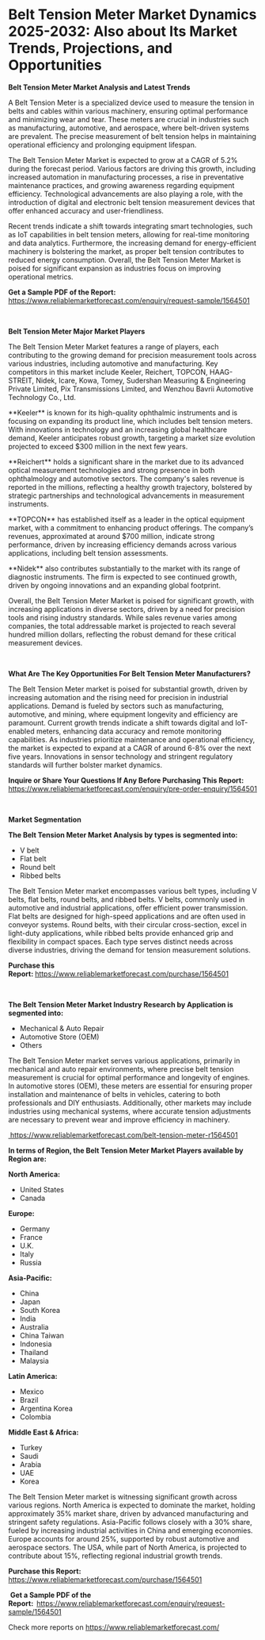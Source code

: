 <p><h1>Belt Tension Meter Market Dynamics 2025-2032: Also about Its Market Trends, Projections, and Opportunities</h1></p><p><strong>Belt Tension Meter Market Analysis and Latest Trends</strong></p>
<p><p>A Belt Tension Meter is a specialized device used to measure the tension in belts and cables within various machinery, ensuring optimal performance and minimizing wear and tear. These meters are crucial in industries such as manufacturing, automotive, and aerospace, where belt-driven systems are prevalent. The precise measurement of belt tension helps in maintaining operational efficiency and prolonging equipment lifespan.</p><p>The Belt Tension Meter Market is expected to grow at a CAGR of 5.2% during the forecast period. Various factors are driving this growth, including increased automation in manufacturing processes, a rise in preventative maintenance practices, and growing awareness regarding equipment efficiency. Technological advancements are also playing a role, with the introduction of digital and electronic belt tension measurement devices that offer enhanced accuracy and user-friendliness.</p><p>Recent trends indicate a shift towards integrating smart technologies, such as IoT capabilities in belt tension meters, allowing for real-time monitoring and data analytics. Furthermore, the increasing demand for energy-efficient machinery is bolstering the market, as proper belt tension contributes to reduced energy consumption. Overall, the Belt Tension Meter Market is poised for significant expansion as industries focus on improving operational metrics.</p></p>
<p><strong>Get a Sample PDF of the Report:&nbsp;</strong> <a href="https://www.reliablemarketforecast.com/enquiry/request-sample/1564501?utm_campaign=2454&utm_medium=2&utm_source=Github&utm_content=ia&utm_term=16022025&utm_id=belt-tension-meter">https://www.reliablemarketforecast.com/enquiry/request-sample/1564501</a></p>
<p>&nbsp;</p>
<p><strong>Belt Tension Meter Major Market Players</strong></p>
<p><p>The Belt Tension Meter Market features a range of players, each contributing to the growing demand for precision measurement tools across various industries, including automotive and manufacturing. Key competitors in this market include Keeler, Reichert, TOPCON, HAAG-STREIT, Nidek, Icare, Kowa, Tomey, Sudershan Measuring & Engineering Private Limited, Pix Transmissions Limited, and Wenzhou Bavrii Automotive Technology Co., Ltd.</p><p>**Keeler** is known for its high-quality ophthalmic instruments and is focusing on expanding its product line, which includes belt tension meters. With innovations in technology and an increasing global healthcare demand, Keeler anticipates robust growth, targeting a market size evolution projected to exceed $300 million in the next few years.</p><p>**Reichert** holds a significant share in the market due to its advanced optical measurement technologies and strong presence in both ophthalmology and automotive sectors. The company's sales revenue is reported in the millions, reflecting a healthy growth trajectory, bolstered by strategic partnerships and technological advancements in measurement instruments.</p><p>**TOPCON** has established itself as a leader in the optical equipment market, with a commitment to enhancing product offerings. The company’s revenues, approximated at around $700 million, indicate strong performance, driven by increasing efficiency demands across various applications, including belt tension assessments.</p><p>**Nidek** also contributes substantially to the market with its range of diagnostic instruments. The firm is expected to see continued growth, driven by ongoing innovations and an expanding global footprint.</p><p>Overall, the Belt Tension Meter Market is poised for significant growth, with increasing applications in diverse sectors, driven by a need for precision tools and rising industry standards. While sales revenue varies among companies, the total addressable market is projected to reach several hundred million dollars, reflecting the robust demand for these critical measurement devices.</p></p>
<p>&nbsp;</p>
<p><strong>What Are The Key Opportunities For Belt Tension Meter Manufacturers?</strong></p>
<p><p>The Belt Tension Meter market is poised for substantial growth, driven by increasing automation and the rising need for precision in industrial applications. Demand is fueled by sectors such as manufacturing, automotive, and mining, where equipment longevity and efficiency are paramount. Current growth trends indicate a shift towards digital and IoT-enabled meters, enhancing data accuracy and remote monitoring capabilities. As industries prioritize maintenance and operational efficiency, the market is expected to expand at a CAGR of around 6-8% over the next five years. Innovations in sensor technology and stringent regulatory standards will further bolster market dynamics.</p></p>
<p><strong>Inquire or Share Your Questions If Any Before Purchasing This Report:</strong> <a href="https://www.reliablemarketforecast.com/enquiry/pre-order-enquiry/1564501?utm_campaign=2454&utm_medium=2&utm_source=Github&utm_content=ia&utm_term=16022025&utm_id=belt-tension-meter">https://www.reliablemarketforecast.com/enquiry/pre-order-enquiry/1564501</a></p>
<p>&nbsp;</p>
<p><strong>Market Segmentation</strong></p>
<p><strong>The Belt Tension Meter Market Analysis by types is segmented into:</strong></p>
<p><ul><li>V belt</li><li>Flat belt</li><li>Round belt</li><li>Ribbed belts</li></ul></p>
<p><p>The Belt Tension Meter market encompasses various belt types, including V belts, flat belts, round belts, and ribbed belts. V belts, commonly used in automotive and industrial applications, offer efficient power transmission. Flat belts are designed for high-speed applications and are often used in conveyor systems. Round belts, with their circular cross-section, excel in light-duty applications, while ribbed belts provide enhanced grip and flexibility in compact spaces. Each type serves distinct needs across diverse industries, driving the demand for tension measurement solutions.</p></p>
<p><strong>Purchase this Report:&nbsp;</strong><a href="https://www.reliablemarketforecast.com/purchase/1564501?utm_campaign=2454&utm_medium=2&utm_source=Github&utm_content=ia&utm_term=16022025&utm_id=belt-tension-meter">https://www.reliablemarketforecast.com/purchase/1564501</a></p>
<p>&nbsp;</p>
<p><strong>The Belt Tension Meter Market Industry Research by Application is segmented into:</strong></p>
<p><ul><li>Mechanical & Auto Repair</li><li>Automotive Store (OEM)</li><li>Others</li></ul></p>
<p><p>The Belt Tension Meter market serves various applications, primarily in mechanical and auto repair environments, where precise belt tension measurement is crucial for optimal performance and longevity of engines. In automotive stores (OEM), these meters are essential for ensuring proper installation and maintenance of belts in vehicles, catering to both professionals and DIY enthusiasts. Additionally, other markets may include industries using mechanical systems, where accurate tension adjustments are necessary to prevent wear and improve efficiency in machinery.</p></p>
<p><a href="https://www.reliablemarketforecast.com/belt-tension-meter-r1564501?utm_campaign=2454&utm_medium=2&utm_source=Github&utm_content=ia&utm_term=16022025&utm_id=belt-tension-meter">&nbsp;https://www.reliablemarketforecast.com/belt-tension-meter-r1564501</a></p>
<p><strong>In terms of Region, the Belt Tension Meter Market Players available by Region are:</strong></p>
<p>
    <p> <strong> North America: </strong>
        <ul>
            <li>United States</li>
            <li>Canada</li>
        </ul>
        </p> 
    <p> <strong> Europe: </strong>
        <ul>
            <li>Germany</li>
            <li>France</li>
            <li>U.K.</li>
            <li>Italy</li>
            <li>Russia</li>
        </ul>
        </p> 
    <p> <strong> Asia-Pacific: </strong>
        <ul>
            <li>China</li>
            <li>Japan</li>
            <li>South Korea</li>
            <li>India</li>
            <li>Australia</li>
            <li>China Taiwan</li>
            <li>Indonesia</li>
            <li>Thailand</li>
            <li>Malaysia</li>
        </ul>
        </p> 
    <p> <strong> Latin America: </strong>
        <ul>
            <li>Mexico</li>
            <li>Brazil</li>
            <li>Argentina Korea</li>
            <li>Colombia</li>
        </ul>
        </p> 
    <p> <strong> Middle East & Africa: </strong>
        <ul>
            <li>Turkey</li>
            <li>Saudi</li>
            <li>Arabia</li>
            <li>UAE</li>
            <li>Korea</li>
        </ul>
    </p>
    </p>
<p><p>The Belt Tension Meter market is witnessing significant growth across various regions. North America is expected to dominate the market, holding approximately 35% market share, driven by advanced manufacturing and stringent safety regulations. Asia-Pacific follows closely with a 30% share, fueled by increasing industrial activities in China and emerging economies. Europe accounts for around 25%, supported by robust automotive and aerospace sectors. The USA, while part of North America, is projected to contribute about 15%, reflecting regional industrial growth trends.</p></p>
<p><strong>Purchase this Report: </strong><a href="https://www.reliablemarketforecast.com/purchase/1564501?utm_campaign=2454&utm_medium=2&utm_source=Github&utm_content=ia&utm_term=16022025&utm_id=belt-tension-meter">https://www.reliablemarketforecast.com/purchase/1564501</a></p>
<p>&nbsp;<strong>Get a Sample PDF of the Report:&nbsp;&nbsp;</strong><a href="https://www.reliablemarketforecast.com/enquiry/request-sample/1564501?utm_campaign=2454&utm_medium=2&utm_source=Github&utm_content=ia&utm_term=16022025&utm_id=belt-tension-meter">https://www.reliablemarketforecast.com/enquiry/request-sample/1564501</a></p>
<p><strong></strong></p>
<p>Check more reports on <a href="https://www.reliablemarketforecast.com/?utm_campaign=2454&utm_medium=2&utm_source=Github&utm_content=ia&utm_term=16022025&utm_id=belt-tension-meter">https://www.reliablemarketforecast.com/</a></p>